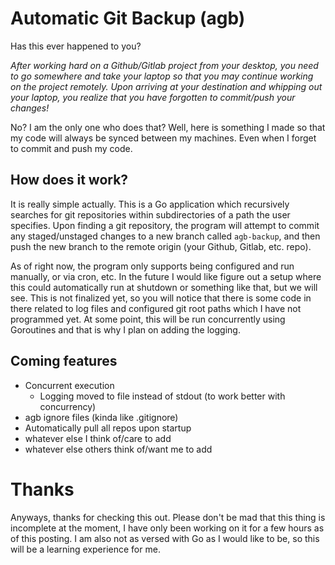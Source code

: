 # Automatic Git Backup (agb)

Has this ever happened to you?

*After working hard on a Github/Gitlab project from your desktop, you need to go somewhere and take your laptop so that you may continue working on the project remotely. Upon arriving at your destination and whipping out your laptop,
you realize that you have forgotten to commit/push your changes!*

No? I am the only one who does that? Well, here is something I made so that my code will always be synced between my machines. Even when I forget to commit and push my code.

## How does it work?

It is really simple actually. This is a Go application which recursively searches for git repositories within subdirectories of a path the user specifies. Upon finding a git repository, the program will attempt to commit any staged/unstaged changes to a new branch
called `agb-backup`, and then push the new branch to the remote origin (your Github, Gitlab, etc. repo).

As of right now, the program only supports being configured and run manually, or via cron, etc. In the future I would like figure out a setup where this could automatically run at shutdown or something like that, but we will see. This is not finalized yet, so you will
notice that there is some code in there related to log files and configured git root paths which I have not programmed yet. At some point, this will be run concurrently using Goroutines and that is why I plan on adding the logging.

## Coming features

* Concurrent execution
  * Logging moved to file instead of stdout (to work better with concurrency)
* agb ignore files (kinda like .gitignore)
* Automatically pull all repos upon startup
* whatever else I think of/care to add
* whatever else others think of/want me to add

# Thanks

Anyways, thanks for checking this out. Please don't be mad that this thing is incomplete at the moment, I have only been working on it for a few hours as of this posting. I am also not as versed with Go as I would like to be, so this will be a learning experience for me.
